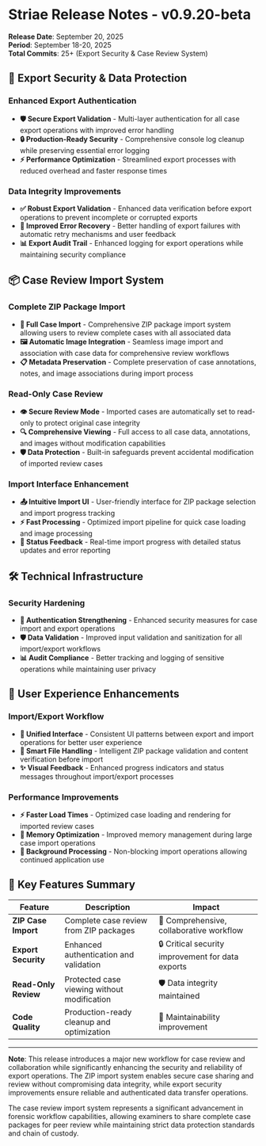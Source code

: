 # Striae Release Notes - v0.9.20-beta

**Release Date**: September 20, 2025  
**Period**: September 18-20, 2025  
**Total Commits**: 25+ (Export Security & Case Review System)

## 🔐 Export Security & Data Protection

### Enhanced Export Authentication

- **🛡️ Secure Export Validation** - Multi-layer authentication for all case export operations with improved error handling
- **🔒 Production-Ready Security** - Comprehensive console log cleanup while preserving essential error logging
- **⚡ Performance Optimization** - Streamlined export processes with reduced overhead and faster response times

### Data Integrity Improvements

- **✅ Robust Export Validation** - Enhanced data verification before export operations to prevent incomplete or corrupted exports
- **🔄 Improved Error Recovery** - Better handling of export failures with automatic retry mechanisms and user feedback
- **📊 Export Audit Trail** - Enhanced logging for export operations while maintaining security compliance

## 📦 Case Review Import System

### Complete ZIP Package Import

- **📁 Full Case Import** - Comprehensive ZIP package import system allowing users to review complete cases with all associated data
- **🖼️ Automatic Image Integration** - Seamless image import and association with case data for comprehensive review workflows
- **📋 Metadata Preservation** - Complete preservation of case annotations, notes, and image associations during import process

### Read-Only Case Review

- **👁️ Secure Review Mode** - Imported cases are automatically set to read-only to protect original case integrity
- **🔍 Comprehensive Viewing** - Full access to all case data, annotations, and images without modification capabilities
- **🛡️ Data Protection** - Built-in safeguards prevent accidental modification of imported review cases

### Import Interface Enhancement

- **📤 Intuitive Import UI** - User-friendly interface for ZIP package selection and import progress tracking
- **⚡ Fast Processing** - Optimized import pipeline for quick case loading and image processing
- **📱 Status Feedback** - Real-time import progress with detailed status updates and error reporting

## 🛠️ Technical Infrastructure

### Security Hardening

- **🔐 Authentication Strengthening** - Enhanced security measures for case import and export operations
- **🛡️ Data Validation** - Improved input validation and sanitization for all import/export workflows
- **📊 Audit Compliance** - Better tracking and logging of sensitive operations while maintaining user privacy

## 🎨 User Experience Enhancements

### Import/Export Workflow

- **🔄 Unified Interface** - Consistent UI patterns between export and import operations for better user experience
- **📁 Smart File Handling** - Intelligent ZIP package validation and content verification before import
- **✨ Visual Feedback** - Enhanced progress indicators and status messages throughout import/export processes

### Performance Improvements

- **⚡ Faster Load Times** - Optimized case loading and rendering for imported review cases
- **💾 Memory Optimization** - Improved memory management during large case import operations
- **🔧 Background Processing** - Non-blocking import operations allowing continued application use

## 🚀 Key Features Summary

| Feature | Description | Impact |
|---------|-------------|--------|
| **ZIP Case Import** | Complete case review from ZIP packages | 🔄 Comprehensive, collaborative workflow |
| **Export Security** | Enhanced authentication and validation | 🔒 Critical security improvement for data exports |
| **Read-Only Review** | Protected case viewing without modification | 🛡️ Data integrity maintained |
| **Code Quality** | Production-ready cleanup and optimization | 🧹 Maintainability improvement |

---

**Note**: This release introduces a major new workflow for case review and collaboration while significantly enhancing the security and reliability of export operations. The ZIP import system enables secure case sharing and review without compromising data integrity, while export security improvements ensure reliable and authenticated data transfer operations.

The case review import system represents a significant advancement in forensic workflow capabilities, allowing examiners to share complete case packages for peer review while maintaining strict data protection standards and chain of custody.
